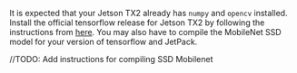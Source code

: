 It is expected that your Jetson TX2 already has `numpy` and `opencv` installed.
Install the official tensorflow release for Jetson TX2 by following the instructions from [here](https://devtalk.nvidia.com/default/topic/1038957/jetson-tx2/tensorflow-for-jetson-tx2-/).
You may also have to compile the MobileNet SSD model for your version of tensorflow and JetPack.

//TODO: Add instructions for compiling SSD Mobilenet
